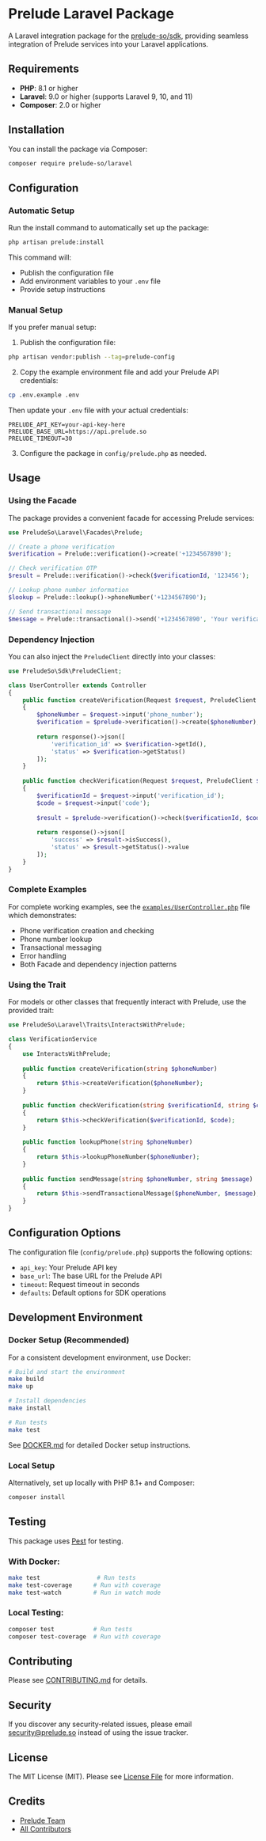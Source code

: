 # Prelude Laravel Package

A Laravel integration package for the [prelude-so/sdk](https://github.com/prelude-so/sdk), providing seamless integration of Prelude services into your Laravel applications.

## Requirements

- **PHP**: 8.1 or higher
- **Laravel**: 9.0 or higher (supports Laravel 9, 10, and 11)
- **Composer**: 2.0 or higher

## Installation

You can install the package via Composer:

```bash
composer require prelude-so/laravel
```

## Configuration

### Automatic Setup

Run the install command to automatically set up the package:

```bash
php artisan prelude:install
```

This command will:
- Publish the configuration file
- Add environment variables to your `.env` file
- Provide setup instructions

### Manual Setup

If you prefer manual setup:

1. Publish the configuration file:

```bash
php artisan vendor:publish --tag=prelude-config
```

2. Copy the example environment file and add your Prelude API credentials:

```bash
cp .env.example .env
```

Then update your `.env` file with your actual credentials:

```env
PRELUDE_API_KEY=your-api-key-here
PRELUDE_BASE_URL=https://api.prelude.so
PRELUDE_TIMEOUT=30
```

3. Configure the package in `config/prelude.php` as needed.

## Usage

### Using the Facade

The package provides a convenient facade for accessing Prelude services:

```php
use PreludeSo\Laravel\Facades\Prelude;

// Create a phone verification
$verification = Prelude::verification()->create('+1234567890');

// Check verification OTP
$result = Prelude::verification()->check($verificationId, '123456');

// Lookup phone number information
$lookup = Prelude::lookup()->phoneNumber('+1234567890');

// Send transactional message
$message = Prelude::transactional()->send('+1234567890', 'Your verification code is 123456');
```

### Dependency Injection

You can also inject the `PreludeClient` directly into your classes:

```php
use PreludeSo\Sdk\PreludeClient;

class UserController extends Controller
{
    public function createVerification(Request $request, PreludeClient $prelude)
    {
        $phoneNumber = $request->input('phone_number');
        $verification = $prelude->verification()->create($phoneNumber);
        
        return response()->json([
            'verification_id' => $verification->getId(),
            'status' => $verification->getStatus()
        ]);
    }
    
    public function checkVerification(Request $request, PreludeClient $prelude)
    {
        $verificationId = $request->input('verification_id');
        $code = $request->input('code');
        
        $result = $prelude->verification()->check($verificationId, $code);
        
        return response()->json([
            'success' => $result->isSuccess(),
            'status' => $result->getStatus()->value
        ]);
    }
}
```

### Complete Examples

For complete working examples, see the [`examples/UserController.php`](examples/UserController.php) file which demonstrates:
- Phone verification creation and checking
- Phone number lookup
- Transactional messaging
- Error handling
- Both Facade and dependency injection patterns

### Using the Trait

For models or other classes that frequently interact with Prelude, use the provided trait:

```php
use PreludeSo\Laravel\Traits\InteractsWithPrelude;

class VerificationService
{
    use InteractsWithPrelude;
    
    public function createVerification(string $phoneNumber)
    {
        return $this->createVerification($phoneNumber);
    }
    
    public function checkVerification(string $verificationId, string $code)
    {
        return $this->checkVerification($verificationId, $code);
    }
    
    public function lookupPhone(string $phoneNumber)
    {
        return $this->lookupPhoneNumber($phoneNumber);
    }
    
    public function sendMessage(string $phoneNumber, string $message)
    {
        return $this->sendTransactionalMessage($phoneNumber, $message);
    }
}
```



## Configuration Options

The configuration file (`config/prelude.php`) supports the following options:

- `api_key`: Your Prelude API key
- `base_url`: The base URL for the Prelude API
- `timeout`: Request timeout in seconds
- `defaults`: Default options for SDK operations

## Development Environment

### Docker Setup (Recommended)

For a consistent development environment, use Docker:

```bash
# Build and start the environment
make build
make up

# Install dependencies
make install

# Run tests
make test
```

See [DOCKER.md](DOCKER.md) for detailed Docker setup instructions.

### Local Setup

Alternatively, set up locally with PHP 8.1+ and Composer:

```bash
composer install
```

## Testing

This package uses [Pest](https://pestphp.com/) for testing.

### With Docker:
```bash
make test                # Run tests
make test-coverage      # Run with coverage
make test-watch         # Run in watch mode
```

### Local Testing:
```bash
composer test           # Run tests
composer test-coverage  # Run with coverage
```

## Contributing

Please see [CONTRIBUTING.md](CONTRIBUTING.md) for details.

## Security

If you discover any security-related issues, please email security@prelude.so instead of using the issue tracker.

## License

The MIT License (MIT). Please see [License File](LICENSE.md) for more information.

## Credits

- [Prelude Team](https://github.com/prelude-so)
- [All Contributors](../../contributors)